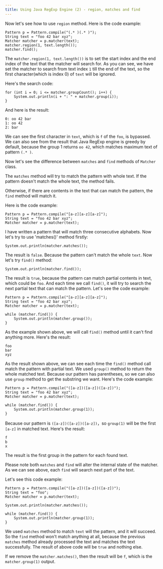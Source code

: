 ```yaml
---
title: Using Java RegExp Engine (2) - region, matches and find
---
```


Now let's see how to use `region` method. Here is the code example:

```
Pattern p = Pattern.compile("(.* )(.* )");
String text = "foo 42 bar xyz";
Matcher matcher = p.matcher(text);
matcher.region(1, text.length());
matcher.find();
```

The `matcher.region(1, text.length())` is to set the start index and the end index of the text that the matcher will search for. As you can see, we have set the matcher to search from text index `1` till the end of the text, so the first character(which is index 0) of `text` will be ignored.

Here's the search code:

```
for (int i = 0; i <= matcher.groupCount(); i++) {
    System.out.println(i + ": " + matcher.group(i));
}
```

And here is the result:

```
0: oo 42 bar
1: oo 42
2: bar
```

We can see the first character in `text`, which is `f` of the `foo`, is bypassed. We can also see from the result that Java RegExp engine is greedy by default, because the group 1 returns `oo 42`, which matches maximum text of pattern `(.* )`.

Now let's see the difference between `matches` and `find` methods of `Matcher` class.

The `matches` method will try to match the pattern with whole text. If the pattern doesn't match the whole text, the method fails.

Otherwise, if there are contents in the text that can match the pattern, the `find` method will match it.

Here is the code example:

```
Pattern p = Pattern.compile("[a-z][a-z][a-z]");
String text = "foo 42 bar xyz";
Matcher matcher = p.matcher(text);
```

I have written a pattern that will match three consecutive alphabets. Now let's try to use 'matches()' method firstly:

```
System.out.println(matcher.matches());
```

The result is `false`. Because the pattern can't match the whole `text`. Now let's try `find()` method:

```
System.out.println(matcher.find());
```

The result is `true`, because the pattern can match partial contents in text, which could be `foo`. And each time we call `find()`, it will try to search the next partial text that can match the pattern. Let's see the code example:

```
Pattern p = Pattern.compile("[a-z][a-z][a-z]");
String text = "foo 42 bar xyz";
Matcher matcher = p.matcher(text);

while (matcher.find()) {
    System.out.println(matcher.group());
}
```

As the example shown above, we will call `find()` method until it can't find anything more. Here's the result:

```
foo
bar
xyz
```

As the result shown above, we can see each time the `find()` method call match the pattern with partial text. We used `group()` method to return the whole matched text. Because our pattern has parentheses, so we can also use `group` method to get the substring we want. Here's the code example:

```
Pattern p = Pattern.compile("([a-z])([a-z])([a-z])");
String text = "foo 42 bar xyz";
Matcher matcher = p.matcher(text);

while (matcher.find()) {
    System.out.println(matcher.group(1));
}
```

Because our pattern is `([a-z])([a-z])([a-z])`，so `group(1)` will be the first `[a-z]` in matched text. Here's the result:

```
f
b
x
```

The result is the first group in the pattern for each found text.

Please note both `matches` and `find` will alter the internal state of the matcher. As we can see above, each `find` will search next part of the text.

Let's see this code example:

```
Pattern p = Pattern.compile("([a-z])([a-z])([a-z])");
String text = "foo";
Matcher matcher = p.matcher(text);

System.out.println(matcher.matches());

while (matcher.find()) {
    System.out.println(matcher.group(1));
}
```

We used `matches` method to match `text` will the pattern, and it will succeed. So the `find` method won't match anything at all, because the previous `matches` method already processed the text and matches the text successfully. The result of above code will be `true` and nothing else.

If we remove the `matcher.matches()`, then the result will be `f`, which is the `matcher.group(1)` output.
